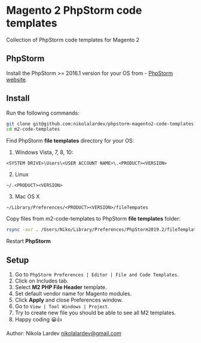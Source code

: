 # Magento 2 PhpStorm code templates
Collection of PhpStorm code templates for Magento 2  
   
## PhpStorm
Install the PhpStorm >= 2016.1 version for your OS from - [PhpStorm website](https://www.jetbrains.com/phpstorm/download/).

## Install
Run the following commands:  
```bash
git clone git@github.com:nikolalardev/phpstorm-magento2-code-templates.git m2-code-templates  
cd m2-code-templates
```
Find PhpStorm **file templates** directory for your OS:

1. Windows Vista, 7, 8, 10:
```
<SYSTEM DRIVE>\Users\<USER ACCOUNT NAME>\.<PRODUCT><VERSION>
```

2. Linux
```
~/.<PRODUCT><VERSION>
```

3. Mac OS X
```
~/Library/Preferences/<PRODUCT><VERSION>/fileTempates
```
Copy files from m2-code-templates to PhpStorm **file templates** folder:  
```bash
rsync -avr . /Users/Niko/Library/Preferences/PhpStorm2019.2/fileTemplates --exclude=README.md --exclude=.git
```
Restart **PhpStorm**

## Setup  

1. Go to `PhpStorm Preferences | Editor | File and Code Templates`.
2. Click on Includes tab.
3. Select **M2 PHP File Header** template.
4. Set default vendor name for Magento modules.
5. Click **Apply** and close Preferences window.
6. Go to `View | Tool Windows | Project`.
7. Try to create new file you should be able to see all M2 templates.
8. Happy coding 😀👍

Author: Nikola Lardev <nikolalardev@gmail.com>  